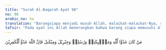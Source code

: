 ```yaml
---
title: "Surah Al-Baqarah Ayat 98"
no: 98
arabic_no: ٩٨
translation: "Barangsiapa menjadi musuh Allah, malaikat-malaikat-Nya, rasul-rasul-Nya, Jibril dan Mikail, maka sesungguhnya Allah musuh bagi orang-orang kafir."
tafsir: "Pada ayat ini Allah menerangkan bahwa barang siapa memusuhi Allah dan malaikat-malaikat-Nya dan orang-orang yang menjauhkan diri dari-Nya, berarti orang itu telah menganiaya dirinya sendiri, karena orang yang demikian itu memusuhi orang-orang yang menyampaikan seruan Allah, yang berarti pula orang itu telah mendengar seruan Allah kepada jalan yang benar, tetapi tidak mau mendengarkan seruan itu. Ia telah berbuat zalim karena tidak mau mendengarkan seruan sebagaimana mestinya, padahal seruan itu sangat berguna bagi dirinya sendiri.\n\nDalam ayat ini terdapat ancaman yang keras yang dinyatakan Allah secara terang-terangan, yaitu ketentuan bahwa orang-orang Yahudi digolongkan orang-orang kafir karena mereka memusuhi kebenaran dan memusuhi pula setiap orang yang menyerukan kebenaran itu.\n\nOrang-orang Yahudi semestinya harus mengerti bahwa memusuhi Al-Qur'an berarti memusuhi seluruh kitab-kitab samawiyah, karena tujuan dari kitab-kitab itu hanyalah satu, yaitu memberikan hidayah pada semua manusia dan menunjuki mereka pada jalan yang lurus. Memusuhi Nabi Muhammad pun berarti memusuhi seluruh nabi, karena tugas para nabi pada hakikatnya satu, dan tujuannya pun juga satu."
---
```

مَنْ كَانَ عَدُوًّا لِّلّٰهِ وَمَلٰۤىِٕكَتِهٖ وَرُسُلِهٖ وَجِبْرِيْلَ وَمِيْكٰىلَ فَاِنَّ اللّٰهَ عَدُوٌّ لِّلْكٰفِرِيْنَ